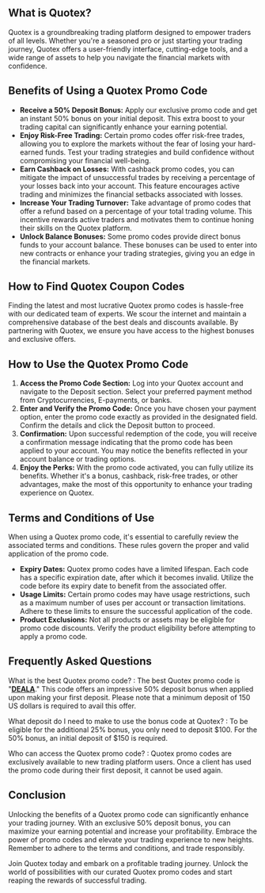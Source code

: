 ## What is Quotex?

Quotex is a groundbreaking trading platform designed to empower traders
of all levels. Whether you\'re a seasoned pro or just starting your
trading journey, Quotex offers a user-friendly interface, cutting-edge
tools, and a wide range of assets to help you navigate the financial
markets with confidence.

## Benefits of Using a Quotex Promo Code

-   **Receive a 50% Deposit Bonus:** Apply our exclusive promo code and
    get an instant 50% bonus on your initial deposit. This extra boost
    to your trading capital can significantly enhance your earning
    potential.
-   **Enjoy Risk-Free Trading:** Certain promo codes offer risk-free
    trades, allowing you to explore the markets without the fear of
    losing your hard-earned funds. Test your trading strategies and
    build confidence without compromising your financial well-being.
-   **Earn Cashback on Losses:** With cashback promo codes, you can
    mitigate the impact of unsuccessful trades by receiving a percentage
    of your losses back into your account. This feature encourages
    active trading and minimizes the financial setbacks associated with
    losses.
-   **Increase Your Trading Turnover:** Take advantage of promo codes
    that offer a refund based on a percentage of your total trading
    volume. This incentive rewards active traders and motivates them to
    continue honing their skills on the Quotex platform.
-   **Unlock Balance Bonuses:** Some promo codes provide direct bonus
    funds to your account balance. These bonuses can be used to enter
    into new contracts or enhance your trading strategies, giving you an
    edge in the financial markets.

## How to Find Quotex Coupon Codes

Finding the latest and most lucrative Quotex promo codes is hassle-free
with our dedicated team of experts. We scour the internet and maintain a
comprehensive database of the best deals and discounts available. By
partnering with Quotex, we ensure you have access to the highest bonuses
and exclusive offers.

## How to Use the Quotex Promo Code

1.  **Access the Promo Code Section:** Log into your Quotex account and
    navigate to the Deposit section. Select your preferred payment
    method from Cryptocurrencies, E-payments, or banks.
2.  **Enter and Verify the Promo Code:** Once you have chosen your
    payment option, enter the promo code exactly as provided in the
    designated field. Confirm the details and click the Deposit button
    to proceed.
3.  **Confirmation:** Upon successful redemption of the code, you will
    receive a confirmation message indicating that the promo code has
    been applied to your account. You may notice the benefits reflected
    in your account balance or trading options.
4.  **Enjoy the Perks:** With the promo code activated, you can fully
    utilize its benefits. Whether it\'s a bonus, cashback, risk-free
    trades, or other advantages, make the most of this opportunity to
    enhance your trading experience on Quotex.

## Terms and Conditions of Use

When using a Quotex promo code, it\'s essential to carefully review the
associated terms and conditions. These rules govern the proper and valid
application of the promo code.

-   **Expiry Dates:** Quotex promo codes have a limited lifespan. Each
    code has a specific expiration date, after which it becomes invalid.
    Utilize the code before its expiry date to benefit from the
    associated offer.
-   **Usage Limits:** Certain promo codes may have usage restrictions,
    such as a maximum number of uses per account or transaction
    limitations. Adhere to these limits to ensure the successful
    application of the code.
-   **Product Exclusions:** Not all products or assets may be eligible
    for promo code discounts. Verify the product eligibility before
    attempting to apply a promo code.

## Frequently Asked Questions

What is the best Quotex promo code?
:   The best Quotex promo code is
    "**[DEALA](\%22https://traff.sbs/brokerqxsignup\%22)**." This
    code offers an impressive 50% deposit bonus when applied upon making
    your first deposit. Please note that a minimum deposit of 150 US
    dollars is required to avail this offer.

What deposit do I need to make to use the bonus code at Quotex?
:   To be eligible for the additional 25% bonus, you only need to
    deposit \$100. For the 50% bonus, an initial deposit of \$150 is
    required.

Who can access the Quotex promo code?
:   Quotex promo codes are exclusively available to new trading platform
    users. Once a client has used the promo code during their first
    deposit, it cannot be used again.

## Conclusion

Unlocking the benefits of a Quotex promo code can significantly enhance
your trading journey. With an exclusive 50% deposit bonus, you can
maximize your earning potential and increase your profitability. Embrace
the power of promo codes and elevate your trading experience to new
heights. Remember to adhere to the terms and conditions, and trade
responsibly.

Join Quotex today and embark on a profitable trading journey. Unlock the
world of possibilities with our curated Quotex promo codes and start
reaping the rewards of successful trading.

